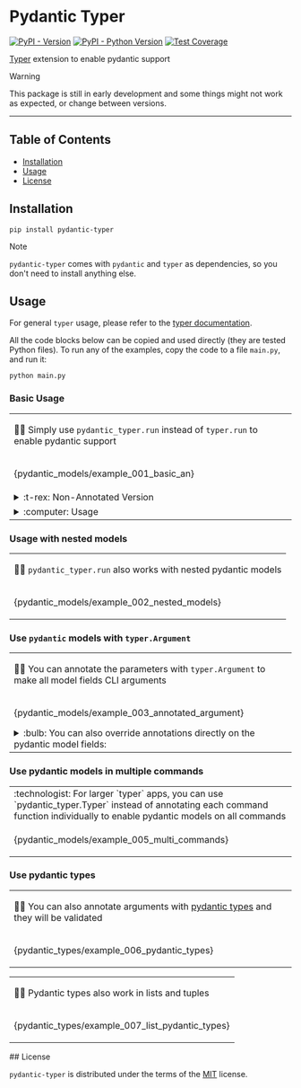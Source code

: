 <!---
Do not edit `README.md` manually, instead edit `docs/README.template.md` and run `python docs/scripts/make_docs.py`.
-->

# Pydantic Typer

[![PyPI - Version](https://img.shields.io/pypi/v/pydantic-typer.svg)](https://pypi.org/project/pydantic-typer)
[![PyPI - Python Version](https://img.shields.io/pypi/pyversions/pydantic-typer.svg)](https://pypi.org/project/pydantic-typer)
[![Test Coverage](https://coverage-badge.samuelcolvin.workers.dev/pypae/pydantic-typer.svg)](https://coverage-badge.samuelcolvin.workers.dev/redirect/pypae/pydantic-typer)

[Typer](https://github.com/tiangolo/typer) extension to enable pydantic support

> [!WARNING]  
> This package is still in early development and some things might not work as expected, or change between versions.

---

## Table of Contents

- [Installation](#installation)
- [Usage](#usage)
- [License](#license)

## Installation

```console
pip install pydantic-typer
```

> [!NOTE]  
> `pydantic-typer` comes with `pydantic` and `typer` as dependencies, so you don't need to install anything else.

## Usage

For general `typer` usage, please refer to the [typer documentation](https://typer.tiangolo.com/).

All the code blocks below can be copied and used directly (they are tested Python files).
To run any of the examples, copy the code to a file `main.py`, and run it:

```console
python main.py
```

### Basic Usage

<table>
<tr>
<td>

:technologist: Simply use `pydantic_typer.run` instead of `typer.run` to enable pydantic support

</td>
</tr>
<tr>
<td>

{pydantic_models/example_001_basic_an}

</td>
</tr>

<tr>
<td>
<details>
  <summary>
    :t-rex: Non-Annotated Version
  </summary>

{pydantic_models/example_001_basic}

</td>
</tr>

<tr>
<td>
<details>
  <summary>
    :computer: Usage
  </summary>

```console
$ # Run the basic example:
$ python main.py
Usage: example_001_basic.py [OPTIONS] NUM
Try 'example_001_basic.py --help' for help.
╭─ Error ────────────────────────────────────────────────────────────╮
│ Missing argument 'NUM'.                                            │
╰────────────────────────────────────────────────────────────────────╯

$ # We're missing a required argument, try using --help as suggested:
$ python main.py --help
Usage: example_001_basic.py [OPTIONS] NUM

╭─ Arguments ────────────────────────────────────────────────────────╮
│ *    num      INTEGER  [default: None] [required]                  │
╰────────────────────────────────────────────────────────────────────╯
╭─ Options ──────────────────────────────────────────────────────────╮
│ *  --user.id          INTEGER  The id of the user. [default: None] │
│                                [required]                          │
│    --user.name        TEXT     The name of the user.               │
│                                [default: Jane Doe]                 │
│    --help                      Show this message and exit.         │
╰────────────────────────────────────────────────────────────────────

$ # Notice the help text for `user.id` and `user.name` are inferred from the `pydantic.Field`.
$ # `user.id` is reqired, because we don't provide a default value for the field.
$ # Now run the example with the required arguments:
$ python main.py 1 --user.id 1
1 <class 'int'>
id=1 name='Jane Doe' <class '__main__.User'>

$ # It worked! You can also experiment with an invalid `user.id`:
$ python main.py 1 --user.id some-string
Usage: example_001_basic.py [OPTIONS] NUM
Try 'example_001_basic.py --help' for help.
╭─ Error ─────────────────────────────────────────────────────────────╮
│ Invalid value for '--user.id': 'some-string' is not a valid integer.│
╰─────────────────────────────────────────────────────────────────────╯
```

</td>
</tr>

</table>

### Usage with nested models

<table>
<tr>
<td>

:technologist: `pydantic_typer.run` also works with nested pydantic models

</td>
</tr>
<tr>
<td>

{pydantic_models/example_002_nested_models}

</td>
</tr>
</table>

### Use `pydantic` models with `typer.Argument`

<table>
<tr>
<td>

:technologist: You can annotate the parameters with `typer.Argument` to make all model fields CLI arguments

</td>
</tr>
<tr>
<td>

{pydantic_models/example_003_annotated_argument}

<details>
<summary>:bulb: You can also override annotations directly on the pydantic model fields:</summary>

{pydantic_models/example_004_argument_override}

Here, `User` is a `typer.Argument`, but we manually override the fields again:

- We override the `metavar` of to `User.id` be `THE_ID`
- And `User.name` to be a `typer.Option`

</details>
</td>
</tr>
</table>

### Use pydantic models in multiple commands

<table>
<tr>
<td>
:technologist: For larger `typer` apps, you can use `pydantic_typer.Typer` instead of annotating each command function individually to enable pydantic models on all commands

</td>
</tr>
<tr>
<td>

{pydantic_models/example_005_multi_commands}

</td>
</tr>
</table>

### Use pydantic types

<table>
<tr>
<td>

:technologist: You can also annotate arguments with [pydantic types](https://docs.pydantic.dev/latest/concepts/types/) and they will be validated

</td>
</tr>
<tr>
<td>

{pydantic_types/example_006_pydantic_types}

</td>
</tr>
</table>

<table>
<tr>
<td>

:technologist: Pydantic types also work in lists and tuples

</td>
</tr>
<tr>
<td>

{pydantic_types/example_007_list_pydantic_types}

</td>
</tr>
</table>
## License

`pydantic-typer` is distributed under the terms of the [MIT](https://spdx.org/licenses/MIT.html) license.
